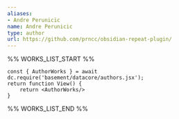 ```yaml
---
aliases:
- Andre Perunicic
name: Andre Perunicic
type: author
url: https://github.com/prncc/obsidian-repeat-plugin/
---
```



%% WORKS_LIST_START %%

```datacorejsx
const { AuthorWorks } = await dc.require('basement/datacore/authors.jsx');
return function View() {
    return <AuthorWorks/>
}
```
%% WORKS_LIST_END %%